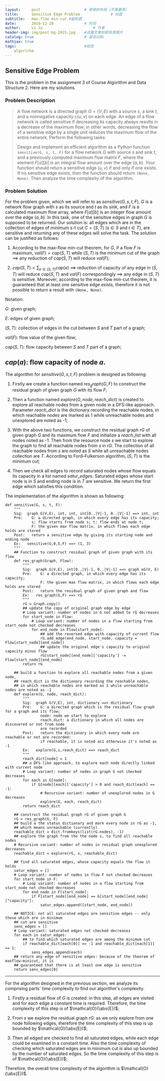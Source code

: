 ```yaml
---
layout:     post   				    # 使用的布局（不需要改）
title:      Sensitive Edge Problem				# 标题 
subtitle:   max-flow min-cut #副标题
date:       2019-12-20 				# 时间
author:     Li Ju 						# 作者
header-img: img/post-bg-2015.jpg 	#这篇文章标题背景图片
catalog: true 						# 是否归档
mathjax: true
tags:								#标签
    algorithm
---
```



## Sensitive Edge Problem
This is the problem in the assignment 3 of Course Algorithm and Data Structure 2. Here are my solutions. 
### Problem Description
> A flow network is a directed graph $G = (V, E)$ with a source $s$, a sink $t$, and a nonnegative
capacity $c(u, v)$ on each edge. An edge of a flow network is called sensitive if decreasing its
capacity always results in a decrease of the maximum flow; in other words, decreasing the flow
of a sensitive edge by a single unit reduces the maximum flow of the entire network. Perform
the following tasks:
>
>Design and implement an efficient algorithm as a Python function `sensitive(G, s, t, F)` for
a flow network $G$ with source $s$ and sink $t$, and a previously computed maximum flow
matrix $F$, where the element $F[a][b]$ is an integral flow amount over the edge $(a, b)$. Your
function should return a sensitive edge $(u, v)$ if and only if one exists. If no sensitive edge
exists, then the function should return `(None, None)`. Then analyze the time complexity of the algorithm. 

### Problem Solution
For the problem given, which we will refer to as $sensitive(G,s,t,F)$, $G$ is a network flow graph with $s$ as its source and $t$ as its sink, and $F$ is a calculated maximum flow array, where $F[a][b]$ is an integer flow amount over the edge $(a,b)$. In this task, one of the sensitive edges in graph $G$ is supposed to be returned. Our solution is: all edges which are in the collection of edges of minimum s-t cut $C=(S, T)$ ($s\in S$ and $t \in T$), are sensitive and returning any of these edges will solve the task. The solution can be justified as follows: 

1. According to the max-flow min-cut theorem, for $G$, if a flow $F$ is maximum, $val(F)=cap(S,T)$ while $(S, T)$ is the minimum cut of the graph $\implies$ any reduction of $cap(S, T)$ will reduce $val(F)$; 

2. $cap(S, T) = \sum\nolimits_{e \in (S, T)} cap(e)$ $\implies$ reduction of capacity of any edge in $(S, T)$ will reduce $cap(S, T)$ and $val(F)$ correspondingly $\implies$ any edge in $(S, T)$ is sensitive. Moreover, according to the max-flow min-cut theorem, it is guaranteed that at least one sensitive edge exists, therefore it is not possible to return a result with `(None, None)`.

Notation: 

$G$: given graph; 

$E$: edges of given graph; 

$(S, T)$: collection of edges in the cut between $S$ and $T$ part of a graph;

$val(F)$: flow value of the given flow; 

$cap(S, T)$: flow capacity between $S$ and $T$ part of a graph; 

$cap(a)$: flow capacity of node $a$. 
-------------------
The algorithm for $sensitive(G,s,t,F)$ problem is designed as following: 

1. Firstly we create a function named $res_graph(G, F)$ to construct the residual graph of given graph $G$ with its flow $F$;

2. Then a function named $explore(G, node, reach\_dict)$ is created to explore all reachable nodes from a given node in a DFS-like approach. Parameter $reach\_dict$ is the dictionary recording the reachable nodes, in which reachable nodes are marked as 1 while unreachable nodes and unexplored are noted as -1;

3. With the above two functions, we construct the residual graph $rG$ of given graph $G$ and its maximum flow $F$ and initialize a $reach\_list$ with all nodes noted as -1. Then from the resource node $s$ we start to explore the graph to find all reachable nodes from $s$ in $rG$. The collection of all reachable nodes from $s$ are noted as $S$ while all unreachable nodes collection are $T$. According to Ford–Fulkerson algorithm, $(S, T)$ is the minimum cut; 

4. Then we check all edges to record saturated nodes whose flow equals its capacity in a list named $satur\_edges$. Saturated edges whose start node is in $S$ and ending node is in $T$ are sensitive. We return the first edge which satisfies this condition. 


The implementation of the algorithm is shown as following: 
```
def sensitive(G, s, t, F):
    """
    Sig:  graph G(V,E), int, int, int[0..|V|-1, 0..|V|-1] ==> int, int
    Pre:    G: a directed graph, in which every edge has its capacity;
            s: flow starts from node s; t: flow ends at node t;
            F: the given max flow matrix, in which flows each edge holds are stored
    Post:   return a sensitive edge by giving its starting node and ending node
    Ex:   sensitive(G,0,5,F) ==> (1, 3)
    """
    ## Function to construct residual graph of given graph with its flow
    def res_graph(Graph, Flow):
        """
        Sig:  graph G(V,E), int[0..|V|-1, 0..|V|-1] ==> graph eG(V, E)
        Pre:    G: a directed graph, in which every edge has its capacity;
                F: the given max flow matrix, in which flows each edge holds are stored
        Post:   return the residual graph of given graph and flow
        Ex:   res_graph(G,F) ==> rG
        """
        rG = Graph.copy()
        ## update the copy of original graph edge by edge
        # Loop variant: number of nodes in G not added to rG decreases
        for start_node in Flow:
            # Loop variant: number of nodes in a flow starting from start_node not checked decreases
            for end_node in Flow[start_node]:
                ## add the reversed edge with capacity of current flow
                rG.add_edge(end_node, start_node, capacity = Flow[start_node][end_node])
                ## update the original edge's capacity to original capacity minus flow
                rG[start_node][end_node]['capacity'] -= Flow[start_node][end_node]
        return rG

    ## build a function to explore all reachable nodes from a given node,
    ## reach_dict is the dictionary recording the reachable nodes,
    ## in which reachable nodes are marked as 1 while unreachable nodes are noted as -1
    def explore(G, node, reach_dict):
        """
        Sig:  graph G(V,E), int, dictionary ==> dictionary
        Pre:    G: a directed graph which is the residual flow graph for a graph and its flow;
                node: node we start to explore
                reach_dict: a dictionary in which all nodes are discovered or not from node
                are recorded
        Post:   return the dictionary in which every node are reachable or not are recorded:
                if reachable, it is noted as1 otherwise it's noted as -1
        Ex:   explore(G,s,reach_dict) ==> reach_dict
        """
        reach_dict[node] = 1
        ## a DFS-like approach, to explore each node directly linked with current node
        # Loop variant: number of nodes in graph G not checked decreases
        for each in G[node]:
            if G[node][each]['capacity'] > 0 and reach_dict[each] == -1:
                # Recursive variant: number of unexplored nodes in G decreases
                explore(G, each, reach_dict)
        return reach_dict

    ## construct the residual graph rG of given graph G
    rG = res_graph(G, F)
    ## build a the status dictionary and mark every node in rG as -1,
    ## which means unreachable (currently)
    reachable_dict = dict.fromkeys(list(rG.nodes), -1)
    ## explore the graph from the the node s, to find all reachable nodes
    # Recursive variant: number of nodes in residual graph unexplored decreases
    reachable_dict = explore(rG, s, reachable_dict)

    ## find all saturated edges, whose capacity equals the flow it holds
    satur_edges = []
    # Loop variant: number of nodes in flow F not checked decreases
    for start_node in F:
        # Loop variant: number of nodes in a flow starting from start_node not checked decreases
        for end_node in F[start_node]:
            if F[start_node][end_node] == G[start_node][end_node]["capacity"]:
                satur_edges.append([start_node, end_node])

    ## NOTICE: not all saturated edges are sensitive edges -- only those which are in minimum
    ## cut are sensitive
    sens_edges = []
    # Loop variant: saturated edges not checked decreases
    for each in satur_edges:
        ## to find which saturated edges are among the minimum cut
        if reachable_dict[each[0]] == -1 and reachable_dict[each[1]] == 1:
            sens_edges.append(each)
    ## return any edge of sensitive edges: because of the theorem of maxflow-minicut, it is
    ## guaranteed that there is at least one edge is sensitive
    return sens_edges[0]

```
-----------------
For the algorithm designed in the previous section, we analyze its comprising parts' time complexity to find our algorithm's complexity.

1. Firstly a residual flow of $G$ is created: in this step, all edges are visited and for each edge a constant time is required. Therefore, the time complexity of this step is of $\mathcal{O}(\abs{E})$; 

2. From $s$ we explore the residual graph $rG$: as we only explore from one node following edges, therefore the time complexity of this step is up bounded by $\mathcal{O}(\abs{E})$; 

3. Then all edged are checked to find all saturated edges, while each edge could be examined in a constant time. Also the time complexity of checking which saturated edges are in minimum cut is also up bounded by the number of saturated edges. So the time complexity of this step is of $\mathcal{O}(\abs{E})$; 

Therefore, the overall time complexity of the algorithm is $\mathcal{O}(\abs{E})$. 
